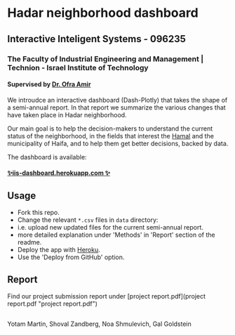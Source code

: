 # Hadar neighborhood dashboard
## Interactive Inteligent Systems - 096235
### The Faculty of Industrial Engineering and Management | Technion - Israel Institute of Technology
#### Supervised by [Dr. Ofra Amir]

We introudce an interactive dashboard (Dash-Plotly) that takes the shape of a semi-annual report. In that report we summarize the various changes that have taken place in Hadar neighborhood.

Our main goal is to help the decision-makers to understand the current status of the neighborhood, in the fields that interest the [Hamal](https://www.hamal.tech/ "Hamal") and the municipality of Haifa, and to help them get better decisions, backed by data.

The dashboard is available: 
#### [✨iis-dashboard.herokuapp.com ✨](https://iis-dashboard.herokuapp.com/ "iis-dashboard.herokuapp.com")

## Usage

- Fork this repo.
- Change the relevant `*.csv` files in `data` directory:
 - i.e. upload new updated files for the current semi-annual report.
 - more detailed explanation under 'Methods' in 'Report' section of the readme.
- Deploy the app with [Heroku](https://dashboard.heroku.com/apps "Heroku").
 - Use the 'Deploy from GitHub' option.

## Report

Find our project submission report under [project report.pdf](project report.pdf "project report.pdf")

## 

Yotam Martin, Shoval Zandberg, Noa Shmulevich, Gal Goldstein

[Dr. Ofra Amir]: <https://web.iem.technion.ac.il/site/academicstaff/ofra-amir>
